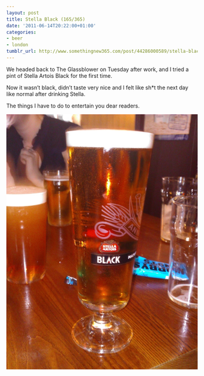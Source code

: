 ```yaml
---
layout: post
title: Stella Black (165/365)
date: '2011-06-14T20:22:00+01:00'
categories:
- beer
- london
tumblr_url: http://www.somethingnew365.com/post/44286000589/stella-black-165365
---
```


We headed back to The Glassblower on Tuesday after work, and I tried a pint of Stella Artois Black for the first time.

Now it wasn’t black, didn’t taste very nice and I felt like sh*t the next day like normal after drinking Stella.

The things I have to do to entertain you dear readers.

![Beer](/images/tumblr_files/tumblr_miz72gkgZO1s6o6vno1_1280.jpg)